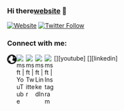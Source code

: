 ### Hi there[website] 👋

[![Website](https://img.shields.io/website?label=codeSTACKr.com&style=for-the-badge&url=https%3A%2F%2Fcodestackr.com)](https://codestackr.com)
[![Twitter Follow](https://img.shields.io/twitter/follow/codeSTACKr?color=1DA1F2&logo=twitter&style=for-the-badge)](https://twitter.com/intent/follow?original_referer=https%3A%2F%2Fgithub.com%2FcodeSTACKr&screen_name=codeSTACKr)

### Connect with me:

[<img align="left" alt="markomods.com" width="22px" src="https://raw.githubusercontent.com/iconic/open-iconic/master/svg/globe.svg" />][website]
[<img align="left" alt="msft | YouTube" width="22px" src="https://cdn.jsdelivr.net/npm/simple-icons@v3/icons/youtube.svg" />][youtube]
[<img align="left" alt="msft | Twitter" width="22px" src="https://cdn.jsdelivr.net/npm/simple-icons@v3/icons/twitter.svg" />][twitter]
[<img align="left" alt="msft | LinkedIn" width="22px" src="https://cdn.jsdelivr.net/npm/simple-icons@v3/icons/linkedin.svg" />][linkedin]
[<img align="left" alt="msft | Instagram" width="22px" src="https://cdn.jsdelivr.net/npm/simple-icons@v3/icons/instagram.svg" />][instagram]

<br />
<br />
<br />

[website]: https://markomods.com
[twitter]: https://twitter.com/markowastaken
[instagram]: https://instagram.com/markowastaken